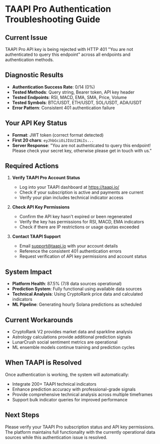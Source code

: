 # TAAPI Pro Authentication Troubleshooting Guide

## Current Issue
TAAPI Pro API key is being rejected with HTTP 401 "You are not authenticated to query this endpoint" across all endpoints and authentication methods.

## Diagnostic Results
- **Authentication Success Rate**: 0/14 (0%)
- **Tested Methods**: Query string, Bearer token, API key header
- **Tested Endpoints**: RSI, MACD, EMA, SMA, Price, Volume
- **Tested Symbols**: BTC/USDT, ETH/USDT, SOL/USDT, ADA/USDT
- **Error Pattern**: Consistent 401 authentication failure

## Your API Key Status
- **Format**: JWT token (correct format detected)
- **First 20 chars**: `eyJhbGciOiJIUzI1NiIs...`
- **Server Response**: "You are not authenticated to query this endpoint! Please check your secret key, otherwise please get in touch with us."

## Required Actions
1. **Verify TAAPI Pro Account Status**
   - Log into your TAAPI dashboard at https://taapi.io/
   - Check if your subscription is active and payments are current
   - Verify your plan includes technical indicator access

2. **Check API Key Permissions**
   - Confirm the API key hasn't expired or been regenerated
   - Verify the key has permissions for RSI, MACD, EMA indicators
   - Check if there are IP restrictions or usage quotas exceeded

3. **Contact TAAPI Support**
   - Email support@taapi.io with your account details
   - Reference the consistent 401 authentication errors
   - Request verification of API key permissions and account status

## System Impact
- **Platform Health**: 87.5% (7/8 data sources operational)
- **Prediction System**: Fully functional using available data sources
- **Technical Analysis**: Using CryptoRank price data and calculated indicators
- **ML Pipeline**: Generating hourly Solana predictions as scheduled

## Current Workarounds
- CryptoRank V2 provides market data and sparkline analysis
- Astrology calculations provide additional prediction signals
- LunarCrush social sentiment metrics are operational
- ML ensemble models continue training and prediction cycles

## When TAAPI is Resolved
Once authentication is working, the system will automatically:
- Integrate 200+ TAAPI technical indicators
- Enhance prediction accuracy with professional-grade signals
- Provide comprehensive technical analysis across multiple timeframes
- Support bulk indicator queries for improved performance

## Next Steps
Please verify your TAAPI Pro subscription status and API key permissions. The platform maintains full functionality with the currently operational data sources while this authentication issue is resolved.